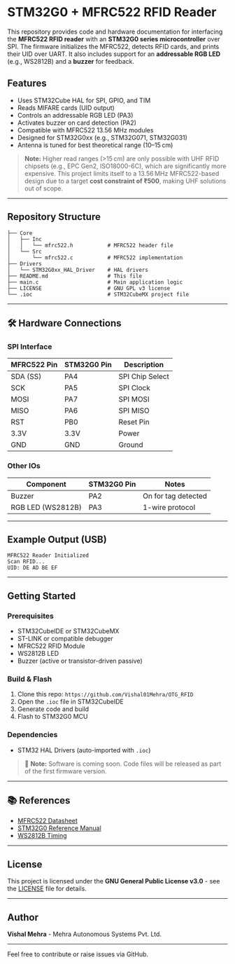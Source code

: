 # STM32G0 + MFRC522 RFID Reader

This repository provides code and hardware documentation for interfacing the **MFRC522 RFID reader** with an **STM32G0 series microcontroller** over SPI. The firmware initializes the MFRC522, detects RFID cards, and prints their UID over UART. It also includes support for an **addressable RGB LED** (e.g., WS2812B) and a **buzzer** for feedback.

##  Features
- Uses STM32Cube HAL for SPI, GPIO, and TIM
- Reads MIFARE cards (UID output)
- Controls an addressable RGB LED (PA3)
- Activates buzzer on card detection (PA2)
- Compatible with MFRC522 13.56 MHz modules
- Designed for STM32G0xx (e.g., STM32G071, STM32G031)
- Antenna is tuned for best theoretical range (10–15 cm)

>  **Note:** Higher read ranges (>15 cm) are only possible with UHF RFID chipsets (e.g., EPC Gen2, ISO18000-6C), which are significantly more expensive. This project limits itself to a 13.56 MHz MFRC522-based design due to a target **cost constraint of ₹500**, making UHF solutions out of scope.

---

##  Repository Structure
```
├── Core
│   ├── Inc
│   │   └── mfrc522.h           # MFRC522 header file
│   └── Src
│       └── mfrc522.c           # MFRC522 implementation
├── Drivers
│   └── STM32G0xx_HAL_Driver    # HAL drivers
├── README.md                   # This file
├── main.c                      # Main application logic
├── LICENSE                     # GNU GPL v3 license
└── .ioc                        # STM32CubeMX project file
```

---

## 🛠️ Hardware Connections
### SPI Interface
| MFRC522 Pin | STM32G0 Pin | Description |
|-------------|-------------|-------------|
| SDA (SS)    | PA4         | SPI Chip Select |
| SCK         | PA5         | SPI Clock |
| MOSI        | PA7         | SPI MOSI |
| MISO        | PA6         | SPI MISO |
| RST         | PB0         | Reset Pin |
| 3.3V        | 3.3V        | Power |
| GND         | GND         | Ground |

### Other IOs
| Component         | STM32G0 Pin | Notes                       |
|-------------------|-------------|-----------------------------|
| Buzzer            | PA2         | On for tag detected         |
| RGB LED (WS2812B) | PA3         | 1-wire protocol             |

---

##  Example Output (USB)
```
MFRC522 Reader Initialized
Scan RFID...
UID: DE AD BE EF
```

---

##  Getting Started

### Prerequisites
- STM32CubeIDE or STM32CubeMX
- ST-LINK or compatible debugger
- MFRC522 RFID Module
- WS2812B LED
- Buzzer (active or transistor-driven passive)

### Build & Flash
1. Clone this repo: `https://github.com/Vishal01Mehra/OTG_RFID`
2. Open the `.ioc` file in STM32CubeIDE
3. Generate code and build
4. Flash to STM32G0 MCU

### Dependencies
- STM32 HAL Drivers (auto-imported with `.ioc`)

> 🔧 **Note:** Software is coming soon. Code files will be released as part of the first firmware version.

---

## 📚 References
- [MFRC522 Datasheet](https://www.nxp.com/docs/en/data-sheet/MFRC522.pdf)
- [STM32G0 Reference Manual](https://www.st.com/resource/en/reference_manual/dm00371828.pdf)
- [WS2812B Timing](https://cdn-shop.adafruit.com/datasheets/WS2812B.pdf)

---

##  License
This project is licensed under the **GNU General Public License v3.0** - see the [LICENSE](LICENSE) file for details.

---

## Author
**Vishal Mehra** - Mehra Autonomous Systems Pvt. Ltd.

---

Feel free to contribute or raise issues via GitHub.